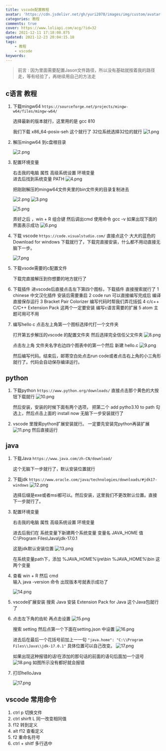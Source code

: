 ```yaml
---
title: vscode配置教程
avatar: 'https://cdn.jsdelivr.net/gh/yuri2078/images/img/custom/avatar.jpg'
categories: 教程
comments: true
cover: https://www.loliapi.com/acg/?id=32
date: 2021-12-11 17:18:08.875
updated: 2021-12-23 20:04:15.18
tags: 
    - 教程
    - vscode
keywords:
---
```


> 前言 : 因为里面需要配置Jason文件路径，所以没有基础就按着我的路径走，等有经验了，再继续用自己的方法走

<!-- more -->




## c语言 教程

1. 下载mingw64  `https://sourceforge.net/projects/mingw-w64/files/mingw-w64/`

    选择最新的版本就行，这里用的是 gcc 810

    我们下载 x86_64-posix-seh 这个就行了
    32位系统选择32位的就行
    ![1.png](https://cdn.jsdelivr.net/gh/yuri2078/images@1.8/articlePictures/vscode配置教程/1.png)

2. 解压mingw64 到c盘根目录

    ![2.png](https://cdn.jsdelivr.net/gh/yuri2078/images/articlePictures/vscode配置教程/2.png)

3. 配置环境变量

    右击我的电脑 属性 高级系统设置 环境变量  
    进去后找到系统变量 PATH
    ![4.png](https://cdn.jsdelivr.net/gh/yuri2078/images/articlePictures/vscode配置教程/4.png)

    把刚刚解压的mingw64文件夹里的bin文件夹的目录复制进去

    ![2.png](https://cdn.jsdelivr.net/gh/yuri2078/images/articlePictures/vscode配置教程/2.png)
    ![3.png](https://cdn.jsdelivr.net/gh/yuri2078/images/articlePictures/vscode配置教程/3.png)

    ![5.png](https://cdn.jsdelivr.net/gh/yuri2078/images/articlePictures/vscode配置教程/5.png)

    弄好之后 ，win + R 组合键 然后调出cmd  使用命令 gcc -v 如果出现下面的界面表示成功
    ![6.png](https://cdn.jsdelivr.net/gh/yuri2078/images/articlePictures/vscode配置教程/6.png)

4. 下载 vscode   `https://code.visualstudio.com/`
    直接点这个 大大的蓝色的 Download for windows 下载就行了，下载完直接安装，什么都不用动直接无脑下一步。

    ![7.png](https://cdn.jsdelivr.net/gh/yuri2078/images/articlePictures/vscode配置教程/7.png)

5. 下载vsode需要的c配置文件

    下载完直接解压到你想要的地方就行了

6. 下载插件
    进vscode后直接点击左下第四个图标，下载插件  直接搜索就行了
    1 chinese 中文汉化插件 安装后需要重启
    2 code run 可以直接编写完成后 编译直接保存运行
    3 Bracket Pair Colorizer 编写代码时帮我们弄花括弧
    4 c/c++  C/C++ Extension Pack 这两个一定要安装 编写c语言需要的扩展
    5 atom 主题可用可不用

7. 编写hello c
    点击左上角第一个图标选择代打一个文件夹

    打开第五步解压的vscode 的配置文件夹
    然后选择完全信任父文件夹
    ![8.png](https://cdn.jsdelivr.net/gh/yuri2078/images/articlePictures/vscode配置教程/8.png)

    点击左上角 文件夹名字右边四个图表中的第一个然后 新建 hello.c
    ![9.png](https://cdn.jsdelivr.net/gh/yuri2078/images/articlePictures/vscode配置教程/9.png)

    然后编写代码。结束后，邮寄空白处点击run code或者点击右上角的小三角形就行了。代码会自动保存编译运行。

## python

1. 下载python `https://www.python.org/downloads/`
    直接点击那个黄色的大按钮下载就行
    ![10.png](https://cdn.jsdelivr.net/gh/yuri2078/images/articlePictures/vscode配置教程/10.png)

    然后安装，安装的时候下面有两个选项，
    把第二个  add pytho3.10 to path 勾选上，然后点击上面的 install now
    无脑下一步安装就行了

2. vscode 里搜索python扩展安装就行。
    一定要先安装完python再装扩展
    ![11.png](https://cdn.jsdelivr.net/gh/yuri2078/images/articlePictures/vscode配置教程/11.png)
    然后直接运行

## java

1. 下载Java `https://www.java.com/zh-CN/download/`

    这个无脑下一步就行了，默认安装位置就行

2. 下载jdk
    `https://www.oracle.com/java/technologies/downloads/#jdk17-windows`
![12.png](https://cdn.jsdelivr.net/gh/yuri2078/images/articlePictures/vscode配置教程/12.png)

    选择后缀是exe或者msi都可以。然后安装，这里我们不更改默认位置。直接下一步就行了。

3. 配置环境变量

    右击我的电脑 属性 高级系统设置 环境变量

    进去后我们在 系统变量下新建两个系统变量
    变量名 JAVA_HOME 值 C:\Program Files\Java\jdk-17.0.1

    这是jdk默认安装位置
    ![13.png](https://cdn.jsdelivr.net/gh/yuri2078/images/articlePictures/vscode配置教程/13.png)

    在系统变量path下，添加
    %JAVA_HOME%\jre\bin
    %JAVA_HOME%\bin
    这两个变量

4. 查看
    win + R 然后 cmd  
    输入 java -version 命令
    出现版本号就表示成功了

    ![14.png](https://cdn.jsdelivr.net/gh/yuri2078/images/articlePictures/vscode配置教程/14.png)

5. vscode扩展安装
    搜索 Java  安装  Extension Pack for Java
    这个Java包就行了

6. 点击左下角的齿轮 再点击设置
    ![15.png](https://cdn.jsdelivr.net/gh/yuri2078/images/articlePictures/vscode配置教程15.png)

    搜索 setting 然后点第一个下面在setting.json 中设置
    ![16.png](https://cdn.jsdelivr.net/gh/yuri2078/images/articlePictures/vscode配置教程/16.png)

    进去后在最后一个花括号前加上一一句
    `"java.home": "C:\\Program Files\\Java\\jdk-17.0.1"`
    具体位置可以自己改变。
    ![17.png](https://cdn.jsdelivr.net/gh/yuri2078/images/articlePictures/vscode配置教程/17.png)

    如果出现这种报错的话!在添加的那句话的前面的语句后面加一个逗号
    ![18.png](https://cdn.jsdelivr.net/gh/yuri2078/images/articlePictures/vscode配置教程/18.png)
    如图所示没有都好就会报错

7. 打印helloJava

    ![17.png](https://cdn.jsdelivr.net/gh/yuri2078/images/articlePictures/vscode配置教程/17.png)

## vscode 常用命令

1. ctrl p 切换文件
2. ctrl  shirft L  同一改变相同值
3. f12 转到定义
4. alt f12 查看定义
5. f2 重命名符号
6. ctrl + shitf 多行选中
